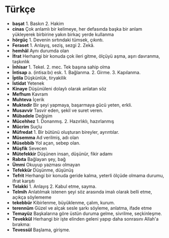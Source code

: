 # Türkçe

* **başat** 1. Baskın 2. Hakim
* **cinas** Çok anlamlı bir kelimeye, her defasında başka bir anlam yükleyerek birbirine yakın birkaç yerde kullanma
* **hörgüç** 1. Devenin sırtındaki tümsek, çıkıntı. 
* **Feraset** 1. Anlayış, seziş, sezgi 2. Zekâ.
* **hemhâl** Aynı durumda olan
* **İfrat** Herhangi bir konuda çok ileri gitme, ölçüyü aşma, aşırı davranma, taşkınlık
* **İnhisar** 1. Tekel. 2. mec. Tek başına sahip olma
* **İntisap** a. (intisa:bı) esk. 1. Bağlanma. 2. Girme. 3. Kapılanma.
* **İptila** Düşkünlük, tiryakilik
* **İstidat** Yetenek
* **Kinaye**  Düşünüleni dolaylı olarak anlatan söz
* **Mefhum** Kavram
* **Muhteva** İçerik
* **Muktedir** Bir şeyi yapmaya, başarmaya gücü yeten, erkli.
* **Musavvir** Tasvir eden, şekil ve suret veren. 
* **Mübadele** Değişim
* **Mücehhez**  1. Donanmış. 2. Hazırlıklı, hazırlanmış
* **Mücrim** Suçlu
* **Müfredat**  1. Bir bütünü oluşturan bireyler, ayrıntılar. 
* **Müsemma** Ad verilmiş, adı olan
* **Müsebbib** Yol açan, sebep olan.
* **Müşfik** Sevecen
* **Mütefekkir** Düşünen insan, düşünür, fikir adamı
* **Rabıta** Bağlayan şey, bağ
* **Ümmi** Okuyup yazması olmayan
* **Tefekkür** Düşünme, düşünüş
* **Tefrit** Herhangi bir konuda geride kalma, yeterli ölçüde olmama durumu, ifrat karşıtı
* **Telakki** 1. Anlayış 2. Kabul etme, sayma.
* **Telmih**  Anlatılmak istenen şeyi söz arasında imalı olarak belli etme, açıkça söylememe
* **tekebbür** Kibirlenme, büyüklenme, çalım, kurum.
* **terennüm** Güzel ve alçak sesle şarkı söyleme, anlatma, ifade etme
* **Temayüz**  Başkalarına göre üstün duruma gelme, sivrilme, seçkinleşme.
* **Tevekkül** Herhangi bir işte elinden geleni yapıp daha sonrasını Allah'a bırakma: 
* **Tevessül** Başlama, girişme.
